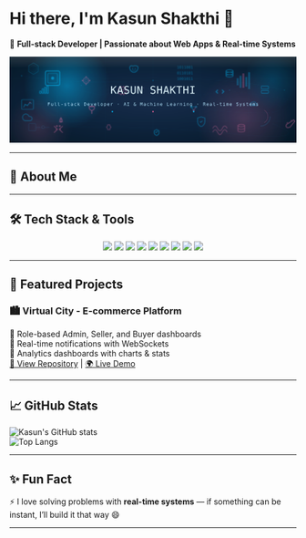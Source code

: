# Hi there, I'm Kasun Shakthi 👋

🚀 **Full-stack Developer | Passionate about Web Apps & Real-time Systems**  

<p align="center">
  <img src="assets/glass-banner.svg" alt="Kasun Shakthi — Liquid Glass Banner" />
</p>



---

## 🌟 About Me


---

## 🛠️ Tech Stack & Tools

<p align="center">
  <img src="https://cdn.simpleicons.org/java/ED8B00" width="48"/>
  <img src="https://cdn.simpleicons.org/springboot/6DB33F" width="48"/>
  <img src="https://cdn.simpleicons.org/postgresql/316192" width="48"/>
  <img src="https://cdn.simpleicons.org/nextdotjs/000000" width="48"/>
  <img src="https://cdn.simpleicons.org/typescript/007ACC" width="48"/>
  <img src="https://cdn.simpleicons.org/tailwindcss/38B2AC" width="48"/> <!-- ✅ works -->
  <img src="https://cdn.simpleicons.org/redis/DC382D" width="48"/>
  <img src="https://cdn.simpleicons.org/firebase/FFCA28" width="48"/>
  <img src="https://cdn.simpleicons.org/docker/2496ED" width="48"/>
</p>



---

## 📌 Featured Projects
### 🏙️ Virtual City - E-commerce Platform  
🔹 Role-based Admin, Seller, and Buyer dashboards  
🔹 Real-time notifications with WebSockets  
🔹 Analytics dashboards with charts & stats  
[🔗 View Repository](https://github.com/your-repo-link) | [🌍 Live Demo](https://your-live-demo-link)



---

## 📈 GitHub Stats
![Kasun's GitHub stats](https://github-readme-stats.vercel.app/api?username=WIZARDKK&show_icons=true&theme=radical)  
![Top Langs](https://github-readme-stats.vercel.app/api/top-langs/?username=WIZARDKK&layout=compact&theme=radical)

---

## ✨ Fun Fact
⚡ I love solving problems with **real-time systems** — if something can be instant, I’ll build it that way 😄

---
